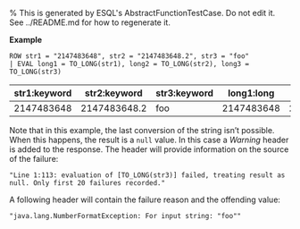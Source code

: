 % This is generated by ESQL's AbstractFunctionTestCase. Do not edit it. See ../README.md for how to regenerate it.

**Example**

```esql
ROW str1 = "2147483648", str2 = "2147483648.2", str3 = "foo"
| EVAL long1 = TO_LONG(str1), long2 = TO_LONG(str2), long3 = TO_LONG(str3)
```

| str1:keyword | str2:keyword | str3:keyword | long1:long | long2:long | long3:long |
| --- | --- | --- | --- | --- | --- |
| 2147483648 | 2147483648.2 | foo | 2147483648 | 2147483648 | null |


Note that in this example, the last conversion of the string isn’t possible.
When this happens, the result is a `null` value. In this case a _Warning_ header is added to the response.
The header will provide information on the source of the failure:

`"Line 1:113: evaluation of [TO_LONG(str3)] failed, treating result as null. Only first 20 failures recorded."`

A following header will contain the failure reason and the offending value:

`"java.lang.NumberFormatException: For input string: "foo""`


